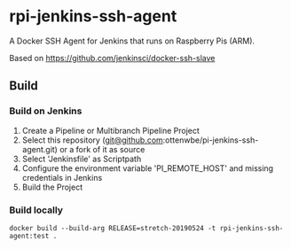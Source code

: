 # rpi-jenkins-ssh-agent
A Docker SSH Agent for Jenkins that runs on Raspberry Pis (ARM).

Based on
https://github.com/jenkinsci/docker-ssh-slave

## Build

### Build on Jenkins

1. Create a Pipeline or Multibranch Pipeline Project
1. Select this repository (git@github.com:ottenwbe/pi-jenkins-ssh-agent.git) or a fork of it as source 
1. Select 'Jenkinsfile' as Scriptpath 
1. Configure the environment variable 'PI_REMOTE_HOST' and missing credentials in Jenkins
1. Build the Project

### Build locally

```
docker build --build-arg RELEASE=stretch-20190524 -t rpi-jenkins-ssh-agent:test .
```
